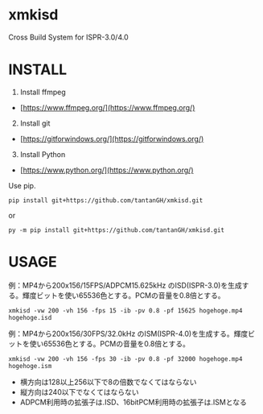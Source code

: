 # xmkisd

Cross Build System for ISPR-3.0/4.0

# INSTALL

1. Install ffmpeg

* [https://www.ffmpeg.org/](https://www.ffmpeg.org/)

2. Install git

* [https://gitforwindows.org/](https://gitforwindows.org/)

3. Install Python

* [https://www.python.org/](https://www.python.org/)

Use pip.

    pip install git+https://github.com/tantanGH/xmkisd.git

or

    py -m pip install git+https://github.com/tantanGH/xmkisd.git

# USAGE

例：MP4から200x156/15FPS/ADPCM15.625kHz のISD(ISPR-3.0)を生成する。輝度ビットを使い65536色とする。PCMの音量を0.8倍とする。

    xmkisd -vw 200 -vh 156 -fps 15 -ib -pv 0.8 -pf 15625 hogehoge.mp4 hogehoge.isd

例：MP4から200x156/30FPS/32.0kHz のISM(ISPR-4.0)を生成する。輝度ビットを使い65536色とする。PCMの音量を0.8倍とする。

    xmkisd -vw 200 -vh 156 -fps 30 -ib -pv 0.8 -pf 32000 hogehoge.mp4 hogehoge.ism

* 横方向は128以上256以下で8の倍数でなくてはならない
* 縦方向は240以下でなくてはならない
* ADPCM利用時の拡張子は.ISD、16bitPCM利用時の拡張子は.ISMとなる